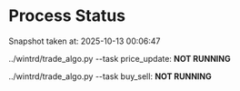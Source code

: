 # Process Status

Snapshot taken at: 2025-10-13 00:06:47

../wintrd/trade_algo.py --task price_update: **NOT RUNNING**

../wintrd/trade_algo.py --task buy_sell: **NOT RUNNING**

